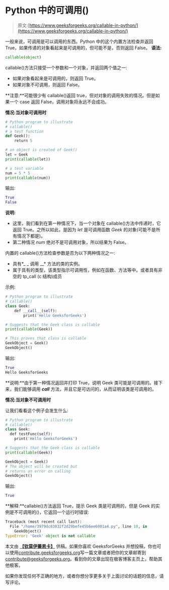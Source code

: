 # Python 中的可调用()

> 原文:[https://www.geeksforgeeks.org/callable-in-python/](https://www.geeksforgeeks.org/callable-in-python/)

一般来说，可调用是可以调用的东西。Python 中的这个内置方法检查并返回 True，如果传递的对象看起来是可调用的，但可能不是，否则返回 False。
<font size="">**语法:**</font>

```py
callable(object)
```

callable()方法只接受一个参数和一个对象，并返回两个值之一:

*   如果对象看起来是可调用的，则返回 True。
*   如果对象不可调用，则返回 False。

**注意:**可能很少有 callable()返回 true，但对对象的调用失败的情况。但是如果一个 case 返回 False，调用对象将永远不会成功。

**情况:当对象可调用时**

```py
# Python program to illustrate 
# callable()
# a test function
def Geek():
    return 5

# an object is created of Geek()
let = Geek
print(callable(let))

# a test variable
num = 5 * 5
print(callable(num))
```

输出:

```py
True
False

```

**说明:**

*   这里，我们看到在第一种情况下，当一个对象在 callable()方法中传递时，它返回 True。之所以如此，是因为 *let* 是可调用函数 *Geek* 的对象(可能不是所有情况下都是)。
*   第二种情况 *num* 绝对不是可调用对象，所以结果为 False。

内置的 callable()方法检查参数是否为以下两种情况之一:

*   具有*_ _ 调用 __* 方法的类的实例。
*   属于具有的类型，该类型指示可调用性，例如在函数、方法等中。或者具有非空的 tp_call (c 结构)成员

示例:

```py
# Python program to illustrate 
# callable()
class Geek:
    def __call__(self):
        print('Hello GeeksforGeeks')

# Suggests that the Geek class is callable
print(callable(Geek))

# This proves that class is callable
GeekObject = Geek()
GeekObject()
```

输出:

```py
True
Hello GeeksforGeeks

```

**说明:**由于第一种情况返回并打印 True，说明 Geek 类可能是可调用的。接下来，我们能够调用 *__call__* 方法，并且它是可访问的，从而证明该类是可调用的。

**情况:当对象不可调用时**

让我们看看这个例子会发生什么:

```py
# Python program to illustrate 
# callable()
class Geek:
  def testFunc(self):
    print('Hello GeeksforGeeks')

# Suggests that the Geek class is callable
print(callable(Geek))

GeekObject = Geek()
# The object will be created but 
# returns an error on calling
GeekObject()
```

输出:

```py
True

```

**解释:**callable()方法返回 True，提示 Geek 类是可调用的，但是 Geek 的实例是不可调用的()，它返回一个运行时错误:

```py
Traceback (most recent call last):
  File "/home/3979dc83032f2d29befe45b6ee6001a4.py", line 10, in 
    GeekObject()
TypeError: 'Geek' object is not callable

```

本文由 [**【钦莫伊蕾恩卡】**](https://www.linkedin.com/in/lenkachinmoy/) 供稿。如果你喜欢 GeeksforGeeks 并想投稿，你也可以使用[contribute.geeksforgeeks.org](http://www.contribute.geeksforgeeks.org)写一篇文章或者把你的文章邮寄到 contribute@geeksforgeeks.org。看到你的文章出现在极客博客主页上，帮助其他极客。

如果你发现任何不正确的地方，或者你想分享更多关于上面讨论的话题的信息，请写评论。